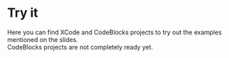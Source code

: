 Try it
======

Here you can find XCode and CodeBlocks projects to try out the examples mentioned on the slides.<br>
CodeBlocks projects are not completely ready yet.